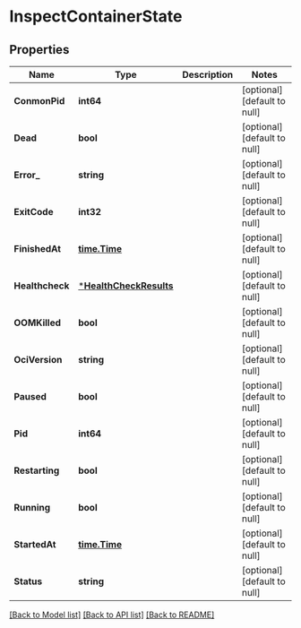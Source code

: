 # InspectContainerState

## Properties
Name | Type | Description | Notes
------------ | ------------- | ------------- | -------------
**ConmonPid** | **int64** |  | [optional] [default to null]
**Dead** | **bool** |  | [optional] [default to null]
**Error_** | **string** |  | [optional] [default to null]
**ExitCode** | **int32** |  | [optional] [default to null]
**FinishedAt** | [**time.Time**](time.Time.md) |  | [optional] [default to null]
**Healthcheck** | [***HealthCheckResults**](HealthCheckResults.md) |  | [optional] [default to null]
**OOMKilled** | **bool** |  | [optional] [default to null]
**OciVersion** | **string** |  | [optional] [default to null]
**Paused** | **bool** |  | [optional] [default to null]
**Pid** | **int64** |  | [optional] [default to null]
**Restarting** | **bool** |  | [optional] [default to null]
**Running** | **bool** |  | [optional] [default to null]
**StartedAt** | [**time.Time**](time.Time.md) |  | [optional] [default to null]
**Status** | **string** |  | [optional] [default to null]

[[Back to Model list]](../README.md#documentation-for-models) [[Back to API list]](../README.md#documentation-for-api-endpoints) [[Back to README]](../README.md)

